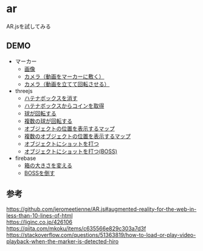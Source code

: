 # ar
AR.jsを試してみる

## DEMO
* マーカー
  * [画像](https://yuki-sakaguchi.github.io/ar/image.html)
  * [カメラ（動画をマーカーに敷く）](https://yuki-sakaguchi.github.io/ar/marker_movie/index.html)  
  * [カメラ（動画を立てて回転させる）](https://yuki-sakaguchi.github.io/ar/marker_movie/movie.html)  
* threejs
  * [ハテナボックスを消す](https://yuki-sakaguchi.github.io/ar/threejs/hatena/index.html)  
  * [ハテナボックスからコインを取得](https://yuki-sakaguchi.github.io/ar/threejs/hatena2/index.html)  
  * [球が回転する](https://yuki-sakaguchi.github.io/ar/threejs/rotate/index.html)  
  * [複数の球が回転する](https://yuki-sakaguchi.github.io/ar/threejs/rotate_direction/index.html)  
  * [オブジェクトの位置を表示するマップ](https://yuki-sakaguchi.github.io/ar/threejs/map/index.html)  
  * [複数のオブジェクトの位置を表示するマップ](https://yuki-sakaguchi.github.io/ar/threejs/map_multi/index.html)  
  * [オブジェクトにショットを打つ](https://yuki-sakaguchi.github.io/ar/threejs/map_multi_shooter/index.html)  
  * [オブジェクトにショットを打つ(BOSS)](https://yuki-sakaguchi.github.io/ar/threejs/boss_shooter/index.html)  
* firebase
  * [箱の大きさを変える](https://yuki-sakaguchi.github.io/ar/firebase/scale/index.html)  
  * [BOSSを倒す](https://yuki-sakaguchi.github.io/ar/firebase/boss/index.html)  

## 参考
https://github.com/jeromeetienne/AR.js#augmented-reality-for-the-web-in-less-than-10-lines-of-html   
https://liginc.co.jp/426106   
https://qiita.com/mkoku/items/c635566e829c303a7d3f  
https://stackoverflow.com/questions/51363819/how-to-load-or-play-video-playback-when-the-marker-is-detected-hiro
